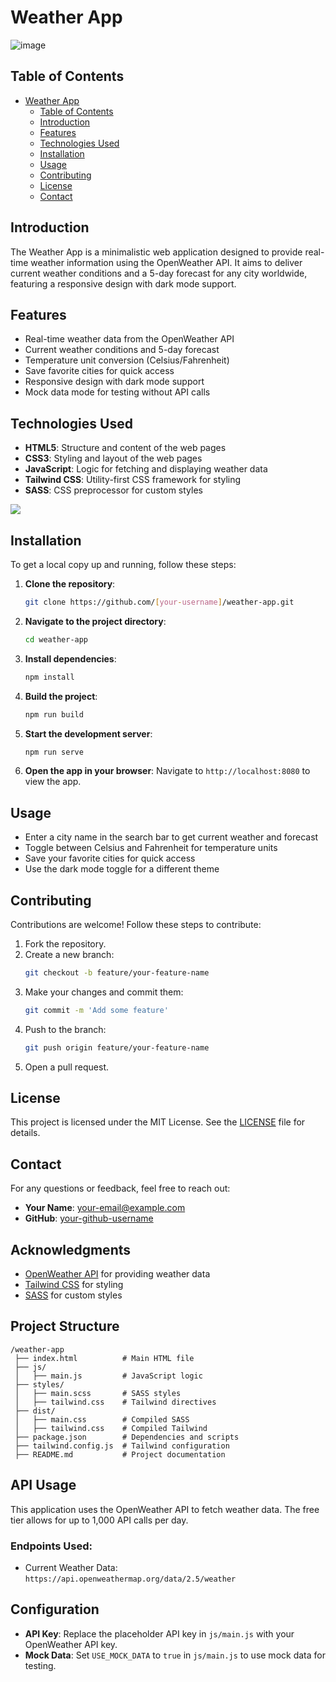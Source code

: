 # Weather App

![image](screenshot.png)

## Table of Contents
- [Weather App](#weather-app)
  - [Table of Contents](#table-of-contents)
  - [Introduction](#introduction)
  - [Features](#features)
  - [Technologies Used](#technologies-used)
  - [Installation](#installation)
  - [Usage](#usage)
  - [Contributing](#contributing)
  - [License](#license)
  - [Contact](#contact)

## Introduction
The Weather App is a minimalistic web application designed to provide real-time weather information using the OpenWeather API. It aims to deliver current weather conditions and a 5-day forecast for any city worldwide, featuring a responsive design with dark mode support.

## Features
- Real-time weather data from the OpenWeather API
- Current weather conditions and 5-day forecast
- Temperature unit conversion (Celsius/Fahrenheit)
- Save favorite cities for quick access
- Responsive design with dark mode support
- Mock data mode for testing without API calls

## Technologies Used
- **HTML5**: Structure and content of the web pages
- **CSS3**: Styling and layout of the web pages
- **JavaScript**: Logic for fetching and displaying weather data
- **Tailwind CSS**: Utility-first CSS framework for styling
- **SASS**: CSS preprocessor for custom styles

<p align="left">
  <a href="https://skillicons.dev">
    <img src="https://skillicons.dev/icons?i=html,css,js,tailwind,sass" />
  </a>
</p>

## Installation
To get a local copy up and running, follow these steps:

1. **Clone the repository**:
    ```sh
    git clone https://github.com/[your-username]/weather-app.git
    ```

2. **Navigate to the project directory**:
    ```sh
    cd weather-app
    ```

3. **Install dependencies**:
    ```sh
    npm install
    ```

4. **Build the project**:
    ```sh
    npm run build
    ```

5. **Start the development server**:
    ```sh
    npm run serve
    ```

6. **Open the app in your browser**:
    Navigate to `http://localhost:8080` to view the app.

## Usage
- Enter a city name in the search bar to get current weather and forecast
- Toggle between Celsius and Fahrenheit for temperature units
- Save your favorite cities for quick access
- Use the dark mode toggle for a different theme

## Contributing
Contributions are welcome! Follow these steps to contribute:

1. Fork the repository.
2. Create a new branch:
    ```sh
    git checkout -b feature/your-feature-name
    ```
3. Make your changes and commit them:
    ```sh
    git commit -m 'Add some feature'
    ```
4. Push to the branch:
    ```sh
    git push origin feature/your-feature-name
    ```
5. Open a pull request.

## License
This project is licensed under the MIT License. See the [LICENSE](LICENSE) file for details.

## Contact
For any questions or feedback, feel free to reach out:

- **Your Name**: [your-email@example.com](mailto:dahamifabbio@gmail.com)
- **GitHub**: [your-github-username](https://github.com/dreadlord-sedai)

## Acknowledgments
- [OpenWeather API](https://openweathermap.org/api) for providing weather data
- [Tailwind CSS](https://tailwindcss.com/) for styling
- [SASS](https://sass-lang.com/) for custom styles

## Project Structure

```
/weather-app
 ├── index.html          # Main HTML file
 ├── js/
 │   ├── main.js         # JavaScript logic
 ├── styles/
 │   ├── main.scss       # SASS styles
 │   ├── tailwind.css    # Tailwind directives
 ├── dist/
 │   ├── main.css        # Compiled SASS
 │   ├── tailwind.css    # Compiled Tailwind
 ├── package.json        # Dependencies and scripts
 ├── tailwind.config.js  # Tailwind configuration
 ├── README.md           # Project documentation
```

## API Usage

This application uses the OpenWeather API to fetch weather data. The free tier allows for up to 1,000 API calls per day.

### Endpoints Used:

- Current Weather Data: `https://api.openweathermap.org/data/2.5/weather`

## Configuration
- **API Key**: Replace the placeholder API key in `js/main.js` with your OpenWeather API key.
- **Mock Data**: Set `USE_MOCK_DATA` to `true` in `js/main.js` to use mock data for testing. 